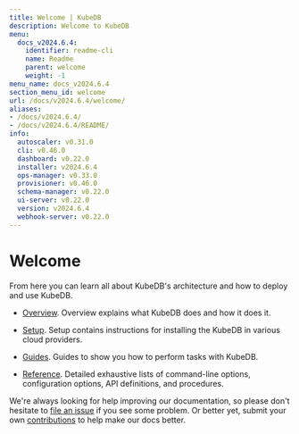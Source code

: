 ```yaml
---
title: Welcome | KubeDB
description: Welcome to KubeDB
menu:
  docs_v2024.6.4:
    identifier: readme-cli
    name: Readme
    parent: welcome
    weight: -1
menu_name: docs_v2024.6.4
section_menu_id: welcome
url: /docs/v2024.6.4/welcome/
aliases:
- /docs/v2024.6.4/
- /docs/v2024.6.4/README/
info:
  autoscaler: v0.31.0
  cli: v0.46.0
  dashboard: v0.22.0
  installer: v2024.6.4
  ops-manager: v0.33.0
  provisioner: v0.46.0
  schema-manager: v0.22.0
  ui-server: v0.22.0
  version: v2024.6.4
  webhook-server: v0.22.0
---
```


# Welcome

From here you can learn all about KubeDB's architecture and how to deploy and use KubeDB.

- [Overview](/docs/v2024.6.4/overview/). Overview explains what KubeDB does and how it does it.

- [Setup](/docs/v2024.6.4/setup/). Setup contains instructions for installing the KubeDB in various cloud providers.

- [Guides](/docs/v2024.6.4/guides/). Guides to show you how to perform tasks with KubeDB.

- [Reference](/docs/v2024.6.4/reference/). Detailed exhaustive lists of command-line options, configuration options, API definitions, and procedures.

We're always looking for help improving our documentation, so please don't hesitate to [file an issue](https://github.com/kubedb/project/issues/new) if you see some problem. Or better yet, submit your own [contributions](/docs/v2024.6.4/CONTRIBUTING) to help make our docs better.
